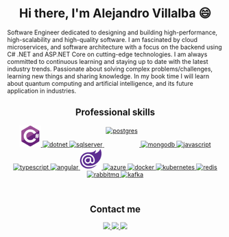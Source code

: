 <h1 align="center">Hi there, I'm Alejandro Villalba 😄</h1>


Software Engineer dedicated to designing and building high-performance, high-scalability and high-quality software. I am fascinated by cloud microservices, and software architecture with a focus on the backend using C# .NET and ASP.NET Core on cutting-edge technologies. I am always committed to continuous learning and staying up to date with the latest industry trends. Passionate about solving complex problems/challenges, learning new things and sharing knowledge. In my book time I will learn about quantum computing and artificial intelligence, and its future application in industries.


<h2 align="center">Professional skills</h2>

<p align="center">
 </a>
  <a href="https://learn.microsoft.com/en-us/dotnet/csharp/">
    <img src="https://raw.githubusercontent.com/devicons/devicon/master/icons/csharp/csharp-original.svg"  with="50" height="50" alt="csharp">
  </a>
  <a href="https://dotnet.microsoft.com/en-us/">
    <img src="https://cdn.jsdelivr.net/gh/devicons/devicon/icons/dotnetcore/dotnetcore-original.svg" with="50" height="50" alt="dotnet" >
   </a>
  <a href="https://www.microsoft.com/en-us/sql-server/sql-server-downloads">
    <img src="https://cdn.jsdelivr.net/gh/devicons/devicon/icons/microsoftsqlserver/microsoftsqlserver-plain.svg" with="50" height="50" alt="sqlserver" >
   </a>
  <a href="https://www.postgresql.org/">
 <img src="https://cdn.jsdelivr.net/gh/devicons/devicon/icons/postgresql/postgresql-original.svg" width="50" height="50" alt="postgres" style="vertical-align:top; margin:4px"/>
  </a> 
  <a href="https://www.mongodb.com/">
    <img src="https://cdn.jsdelivr.net/gh/devicons/devicon/icons/mongodb/mongodb-original.svg" with="50" height="50" alt="mongodb" >
  </a>  
      <a href="https://www.javascript.com/">
    <img src="https://cdn.jsdelivr.net/gh/devicons/devicon/icons/javascript/javascript-original.svg" with="50" height="50" alt="javascript" >
  </a>
  <a href="https://www.typescriptlang.org/">
    <img src="https://cdn.jsdelivr.net/gh/devicons/devicon/icons/typescript/typescript-original.svg" with="50" height="50" alt="typescript" >
  </a>
  <a href="https://angular.io/">
    <img src="https://cdn.jsdelivr.net/gh/devicons/devicon/icons/angularjs/angularjs-original.svg" with="50" height="50" alt="angular" >
  </a>
  <a href="https://dotnet.microsoft.com/es-es/apps/aspnet/web-apps/blazor">
    <img src="https://github.com/devicons/devicon/blob/master/icons/blazor/blazor-original.svg" with="50" height="50" alt="angular" >
  </a>
    <a href="https://azure.microsoft.com/en-us/">
    <img src="https://cdn.jsdelivr.net/gh/devicons/devicon/icons/azure/azure-original.svg" with="50" height="50" alt="azure" >
  </a>
  <a href="https://www.docker.com/">
    <img src="https://cdn.jsdelivr.net/gh/devicons/devicon/icons/docker/docker-original.svg" with="50" height="50" alt="docker" >
  </a>
   </a>
  <a href="https://kubernetes.io/">
    <img src="https://cdn.jsdelivr.net/gh/devicons/devicon/icons/kubernetes/kubernetes-plain.svg" with="50" height="50" alt="kubernetes" >
  </a>
  <a href="https://redis.io/">
    <img src="https://cdn.jsdelivr.net/gh/devicons/devicon/icons/redis/redis-original.svg" with="50" height="50" alt="redis" >
  </a>  
  <a href="https://www.rabbitmq.com/">
    <img src="https://www.vectorlogo.zone/logos/rabbitmq/rabbitmq-icon.svg" with="50" height="50" alt="rabbitmq" >
  </a>
  <a href="https://kafka.apache.org/">
    <img src="https://cdn.jsdelivr.net/gh/devicons/devicon/icons/apachekafka/apachekafka-original.svg" with="50" height="50" alt="kafka" >
  </a>
  <br/>
</p>
<br/>

<h2 align="center">Contact me</h2>

<p align="center"> 
 <a href="https://www.linkedin.com/in/qubitsey" alt="Linkedin">
   <img src="https://img.shields.io/badge/LinkedIn-0A66C2?logo=linkedin&logoColor=white&style=for-the-badge" />
   </a>
 <a href="https://twitter.com/qubitsey" alt="Twitter">
   <img src="https://img.shields.io/badge/Twitter-1DA1F2?logo=twitter&logoColor=white&style=for-the-badge" />
 </a>
 <a href="mailto:qubitsey@gmail.com" alt="Gmail">
   <img src="https://img.shields.io/badge/Gmail-D14836?logo=gmail&logoColor=white&style=for-the-badge" />
 </a>
</p>


